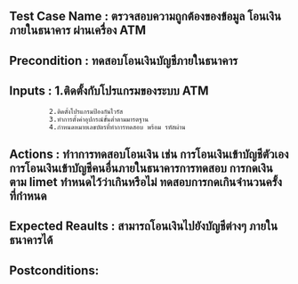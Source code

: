 ## Test Case Name :  ตรวจสอบความถูกต้องของข้อมูล โอนเงิน ภายในธนาคาร ผ่านเครื่อง ATM
## Precondition :  ทดสอบโอนเงินบัญชีภายในธนาคาร
## Inputs :   1.ติดตั้งกับโปรแกรมของระบบ ATM 
              2.ติดตั้งโปรแกรมป้องกันไวรัส 
              3.ทำการตั้งค่าอุปกรณ์ขั้นต่ำตามมารตฐาน
              4.กำหนดหมายเลขบัตรที่ทำการทดสอบ พร้อม รหัสผ่าน
## Actions : ทำาการทดสอบโอนเงิน เช่น การโอนเงินเข้าบัญชีตัวเอง การโอนเงินเข้าบัญชีคนอื่นภายในธนาคารการทดสอบ  การกดเงินตาม limet ทำหนดไว้ว่าเกินหรือไม่ ทดสอบการกดเกินจำนวนครั้ง ที่กำหนด   
## Expected Reaults : สามารถโอนเงินไปยังบัญชีต่างๆ ภายในธนาคารได้  
## Postconditions:
 
